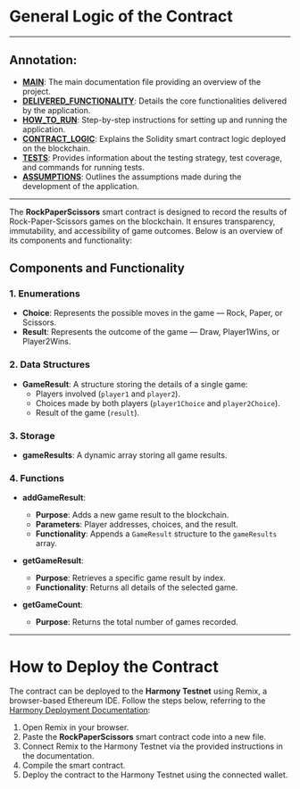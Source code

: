 # General Logic of the Contract

---
## Annotation:

- **[MAIN](../README.md)**: The main documentation file providing an overview of the project.
- **[DELIVERED_FUNCTIONALITY](./DELIVERED_FUNCTIONALITY.md)**: Details the core functionalities delivered by the application.
- **[HOW_TO_RUN](./HOW_TO_RUN.md)**: Step-by-step instructions for setting up and running the application.
- **[CONTRACT_LOGIC](./CONTRACT_LOGIC.md)**: Explains the Solidity smart contract logic deployed on the blockchain.
- **[TESTS](./TESTS.md)**: Provides information about the testing strategy, test coverage, and commands for running tests.
- **[ASSUMPTIONS](./ASSUMPTIONS.md)**: Outlines the assumptions made during the development of the application.

---

The **RockPaperScissors** smart contract is designed to record the results of Rock-Paper-Scissors games on the blockchain. It ensures transparency, immutability, and accessibility of game outcomes. Below is an overview of its components and functionality:

## Components and Functionality

### 1. Enumerations
- **Choice**: Represents the possible moves in the game — Rock, Paper, or Scissors.
- **Result**: Represents the outcome of the game — Draw, Player1Wins, or Player2Wins.

### 2. Data Structures
- **GameResult**: A structure storing the details of a single game:
  - Players involved (`player1` and `player2`).
  - Choices made by both players (`player1Choice` and `player2Choice`).
  - Result of the game (`result`).

### 3. Storage
- **gameResults**: A dynamic array storing all game results.

### 4. Functions
- **addGameResult**:
  - **Purpose**: Adds a new game result to the blockchain.
  - **Parameters**: Player addresses, choices, and the result.
  - **Functionality**: Appends a `GameResult` structure to the `gameResults` array.

- **getGameResult**:
  - **Purpose**: Retrieves a specific game result by index.
  - **Functionality**: Returns all details of the selected game.

- **getGameCount**:
  - **Purpose**: Returns the total number of games recorded.

---

# How to Deploy the Contract

The contract can be deployed to the **Harmony Testnet** using Remix, a browser-based Ethereum IDE. Follow the steps below, referring to the [Harmony Deployment Documentation](https://docs.harmony.one/home/developers/deploying-on-harmony/using-remix/ethereum-remix):

1. Open Remix in your browser.
2. Paste the **RockPaperScissors** smart contract code into a new file.
3. Connect Remix to the Harmony Testnet via the provided instructions in the documentation.
4. Compile the smart contract.
5. Deploy the contract to the Harmony Testnet using the connected wallet.

